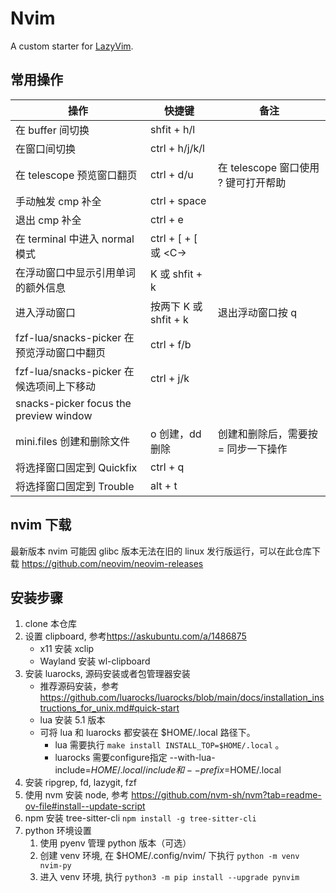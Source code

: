 # Nvim

A custom starter for [LazyVim](https://github.com/LazyVim/LazyVim).

## 常用操作

| 操作                                       | 快捷键                     | 备注                                 |
| ------------------------------------------ | -------------------------- | ------------------------------------ |
| 在 buffer 间切换                           | shfit + h/l                |                                      |
| 在窗口间切换                               | ctrl + h/j/k/l             |                                      |
| 在 telescope 预览窗口翻页                  | ctrl + d/u                 | 在 telescope 窗口使用 ? 键可打开帮助 |
| 手动触发 cmp 补全                          | ctrl + space               |                                      |
| 退出 cmp 补全                              | ctrl + e                   |                                      |
| 在 terminal 中进入 normal 模式             | ctrl + [ + [ 或 <C-\><C-n> |                                      |
| 在浮动窗口中显示引用单词的额外信息         | K 或 shfit + k             |                                      |
| 进入浮动窗口                               | 按两下 K 或 shfit + k      | 退出浮动窗口按 q                     |
| fzf-lua/snacks-picker 在预览浮动窗口中翻页 | ctrl + f/b                 |                                      |
| fzf-lua/snacks-picker 在候选项间上下移动   | ctrl + j/k                 |                                      |
| snacks-picker focus the preview window     | <a-w>                      |
| mini.files 创建和删除文件                  | o 创建，dd 删除            | 创建和删除后，需要按 = 同步一下操作  |
| 将选择窗口固定到 Quickfix                  | ctrl + q                   |                                      |
| 将选择窗口固定到 Trouble                   | alt + t                    |                                      |

## nvim 下载

最新版本 nvim 可能因 glibc 版本无法在旧的 linux 发行版运行，可以在此仓库下载 <https://github.com/neovim/neovim-releases>

## 安装步骤

1. clone 本仓库
1. 设置 clipboard, 参考<https://askubuntu.com/a/1486875>
   - x11 安装 xclip
   - Wayland 安装 wl-clipboard
1. 安装 luarocks, 源码安装或者包管理器安装
   - 推荐源码安装，参考 <https://github.com/luarocks/luarocks/blob/main/docs/installation_instructions_for_unix.md#quick-start>
   - lua 安装 5.1 版本
   - 可将 lua 和 luarocks 都安装在 $HOME/.local 路径下。
     - lua 需要执行 `make install INSTALL_TOP=$HOME/.local` 。
     - luarocks 需要configure指定 --with-lua-include=$HOME/.local/include 和 --prefix=$HOME/.local
1. 安装 ripgrep, fd, lazygit, fzf
1. 使用 nvm 安装 node, 参考 <https://github.com/nvm-sh/nvm?tab=readme-ov-file#install--update-script>
1. npm 安装 tree-sitter-cli `npm install -g tree-sitter-cli`
1. python 环境设置
   1. 使用 pyenv 管理 python 版本（可选）
   1. 创建 venv 环境, 在 $HOME/.config/nvim/ 下执行 `python -m venv nvim-py`
   1. 进入 venv 环境, 执行 `python3 -m pip install --upgrade pynvim`
